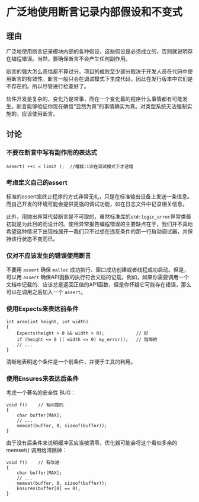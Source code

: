 <h1>广泛地使用断言记录内部假设和不变式</h1>

<h2>理由</h2>
广泛地使用断言记录模块内部的各种假设，这些假设是必须成立的，否则就说明存在编程错误。当然，要确保断言不会产生任何副作用。

断言的强大怎么高估都不算过分。项目的成败至少部分取决于开发人员在代码中使用断言的有效性。断言一般只会在调试模式下生成代码，因此在发行版本中它们是不存在的。所以尽管进行检查好了。

软件开发是复杂的，变化乃是常事，而在一个变化着的程序什么事情都有可能发生。断言能够验证你现在确信“显然为真”的事情确实为真。对类型系统无法强制实施的，应该使用断言。

<h2>讨论</h2>

<h3>不要在断言中写有副作用的表达式</h3>

    assert( ++i < limit );	//糟糕:i识在调试模式下才递增

<h3>考虑定义自己的assert</h3>

标准的assert宏终止程序的方式非常无礼，只是在标准输出设备上发送一条信息。而自己开发的环境可能会提供更强的调试功能，如在日志文件中记录相关信息。

此外，用抛出异常代替断言是不可取的，虽然标准库的`std:logic_error`异常类最初就是为此目的而设计的。使用异常报告编程错误的主要缺点在于，我们并不真地希望这种情况下出现栈展开一我们只不过想在违反条件的那一行启动调试器，并保持该行状态不变而已。

<h3>仅对不应该发生的错误使用断言</h3>

不要用 `assert` 确保 `malloc` 成功执行、窗口成功创建或者线程成功启动。但是，可以用 `assert` 确保API函数的执行符合文档的记载。例如，如果你需要调用一个文档中记载的、应该总是返回正值的AP1函数，但是你怀疑它可能存在错误，那么可以在调用之后加入一个 `assert`。

<h3>使用Expects来表达前条件</h3>

    int area(int height, int width)
    {
        Expects(height > 0 && width > 0);            // 好
        if (height <= 0 || width <= 0) my_error();   // 隐晦的
        // ...
    }

清晰地表明这个条件是一个前条件，并便于工具的利用。

<h3>使用Ensures来表达后条件</h3>

考虑一个著名的安全性 BUG：

    void f()    // 有问题的
    {
        char buffer[MAX];
        // ...
        memset(buffer, 0, sizeof(buffer));
    }

由于没有后条件来说明缓冲区应当被清零，优化器可能会将这个看似多余的 memset() 调用给清除掉：

    void f()    // 有改进
    {
        char buffer[MAX];
        // ...
        memset(buffer, 0, sizeof(buffer));
        Ensures(buffer[0] == 0);
    }